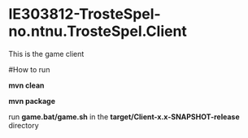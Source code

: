 # IE303812-TrosteSpel-no.ntnu.TrosteSpel.Client
This is the game client



#How to run

<b>mvn clean

mvn package</b>

run <b>game.bat/game.sh</b> in the <b>target/Client-x.x-SNAPSHOT-release</b> directory
